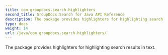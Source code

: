 ```yaml
---
title: com.groupdocs.search.highlighters
second_title: GroupDocs.Search for Java API Reference
description: The package provides highlighters for highlighting search results in text.
type: docs
weight: 14
url: /java/com.groupdocs.search.highlighters/
---
```


The package provides highlighters for highlighting search results in text.

